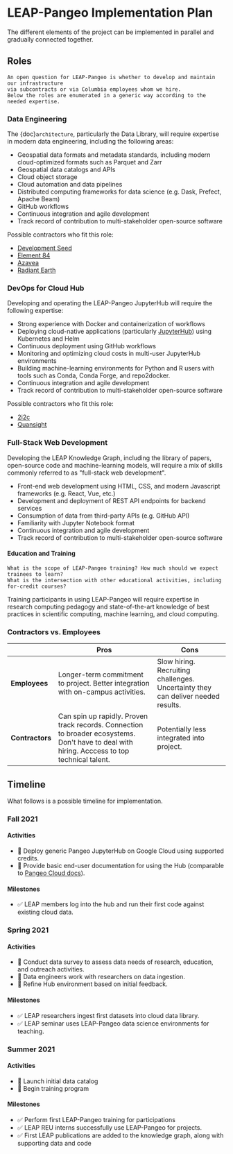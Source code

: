 # LEAP-Pangeo Implementation Plan

The different elements of the project can be implemented in parallel and gradually connected together.

## Roles

```{admonition} Decision Needed
An open question for LEAP-Pangeo is whether to develop and maintain our infrastructure
via subcontracts or via Columbia employees whom we hire.
Below the roles are enumerated in a generic way according to the needed expertise.
```

### Data Engineering

The {doc}`architecture`, particularly the Data Library, will require
expertise in modern data engineering, including the following areas:

- Geospatial data formats and metadata standards, including modern cloud-optimized
  formats such as Parquet and Zarr
- Geospatial data catalogs and APIs
- Cloud object storage
- Cloud automation and data pipelines
- Distributed computing frameworks for data science (e.g. Dask, Prefect, Apache Beam)
- GitHub workflows
- Continuous integration and agile development
- Track record of contribution to multi-stakeholder open-source software

Possible contractors who fit this role:

- [Development Seed](https://developmentseed.org/)
- [Element 84](https://www.element84.com/)
- [Azavea](https://www.azavea.com/)
- [Radiant Earth](https://www.radiant.earth/)

### DevOps for Cloud Hub

Developing and operating the LEAP-Pangeo JupyterHub will require the following expertise:

- Strong experience with Docker and containerization of workflows
- Deploying cloud-native applications (particularly [JupyterHub](https://zero-to-jupyterhub.readthedocs.io/en/latest/))
  using Kubernetes and Helm
- Continuous deployment using GitHub workflows
- Monitoring and optimizing cloud costs in multi-user JupyterHub environments
- Building machine-learning environments for Python and R users with tools such as
  Conda, Conda Forge, and repo2docker.
- Continuous integration and agile development
- Track record of contribution to multi-stakeholder open-source software

Possible contractors who fit this role:

- [2i2c](https://2i2c.org/)
- [Quansight](https://www.quansight.com/)

### Full-Stack Web Development

Developing the LEAP Knowledge Graph, including the library of papers, open-source code
and machine-learning models, will require a mix of skills commonly referred to as
"full-stack web development".

- Front-end web development using HTML, CSS, and modern Javascript frameworks (e.g. React, Vue, etc.)
- Development and deployment of REST API endpoints for backend services
- Consumption of data from third-party APIs (e.g. GitHub API)
- Familiarity with Jupyter Notebook format
- Continuous integration and agile development
- Track record of contribution to multi-stakeholder open-source software

#### Education and Training

```{admonition} Decision Needed
What is the scope of LEAP-Pangeo training? How much should we expect trainees to learn?
What is the intersection with other educational activities, including for-credit courses?
```

Training participants in using LEAP-Pangeo will require expertise in research computing pedagogy
and state-of-the-art knowledge of best practices in scientific computing, machine learning,
and cloud computing.

### Contractors vs. Employees

|                 | Pros                                                                                                                                          | Cons                                                                             |
| --------------- | --------------------------------------------------------------------------------------------------------------------------------------------- | -------------------------------------------------------------------------------- |
| **Employees**   | Longer-term commitment to project. Better integration with on-campus activities.                                                              | Slow hiring. Recruiting challenges. Uncertainty they can deliver needed results. |
| **Contractors** | Can spin up rapidly. Proven track records. Connection to broader ecosystems. Don't have to deal with hiring. Acccess to top technical talent. | Potentially less integrated into project.                                        |

## Timeline

What follows is a possible timeline for implementation.

### Fall 2021

#### Activities

- 📍 Deploy generic Pangeo JupyterHub on Google Cloud using supported credits.
- 📍 Provide basic end-user documentation for using the Hub
  (comparable to [Pangeo Cloud docs](https://pangeo.io/cloud.html)).

#### Milestones

- ✅ LEAP members log into the hub and run their first code against existing cloud data.

### Spring 2021

#### Activities

- 📍 Conduct data survey to assess data needs of research, education, and outreach activities.
- 📍 Data engineers work with researchers on data ingestion.
- 📍 Refine Hub environment based on initial feedback.

#### Milestones

- ✅ LEAP researchers ingest first datasets into cloud data library.
- ✅ LEAP seminar uses LEAP-Pangeo data science environments for teaching.

### Summer 2021

#### Activities

- 📍 Launch initial data catalog
- 📍 Begin training program

#### Milestones

- ✅ Perform first LEAP-Pangeo training for participations
- ✅ LEAP REU interns successfully use LEAP-Pangeo for projects.
- ✅ First LEAP publications are added to the knowledge graph, along with supporting data and code
